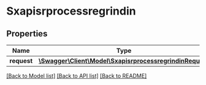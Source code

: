 # Sxapisrprocessregrindin

## Properties
Name | Type | Description | Notes
------------ | ------------- | ------------- | -------------
**request** | [**\Swagger\Client\Model\SxapisrprocessregrindinRequest**](SxapisrprocessregrindinRequest.md) |  | [optional] 

[[Back to Model list]](../README.md#documentation-for-models) [[Back to API list]](../README.md#documentation-for-api-endpoints) [[Back to README]](../README.md)


